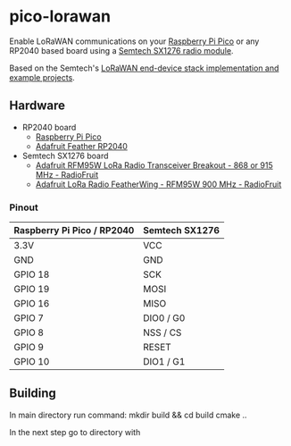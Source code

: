 # pico-lorawan
Enable LoRaWAN communications on your [Raspberry Pi Pico](https://www.raspberrypi.org/products/raspberry-pi-pico/) or any RP2040 based board using a [Semtech SX1276 radio module](https://www.semtech.com/apps/product.php?pn=SX1276).

Based on the Semtech's [LoRaWAN end-device stack implementation and example projects](https://github.com/Lora-net/LoRaMac-node).

## Hardware

 * RP2040 board
   * [Raspberry Pi Pico](https://www.raspberrypi.org/products/raspberry-pi-pico/)
   * [Adafruit Feather RP2040](https://www.adafruit.com/product/4884)
 * Semtech SX1276 board
   * [Adafruit RFM95W LoRa Radio Transceiver Breakout - 868 or 915 MHz - RadioFruit](https://www.adafruit.com/product/3072)
   * [Adafruit LoRa Radio FeatherWing - RFM95W 900 MHz - RadioFruit](https://www.adafruit.com/product/3231)

### Pinout

| Raspberry Pi Pico / RP2040 | Semtech SX1276 |
| ----------------- | -------------- |
| 3.3V | VCC |
| GND | GND |
| GPIO 18 | SCK |
| GPIO 19 | MOSI |
| GPIO 16 | MISO |
| GPIO 7 | DIO0 / G0 |
| GPIO 8 | NSS / CS |
| GPIO 9 | RESET |
| GPIO 10 | DIO1 / G1 |

## Building
In main directory run command:
  mkdir build && cd build
  cmake ..

In the next step go to directory with